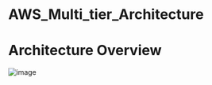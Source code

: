 # AWS_Multi_tier_Architecture


Architecture Overview
======================

![image](https://user-images.githubusercontent.com/60173018/219123588-a19159f1-7aec-47cd-99d8-b0e60d350407.png)
